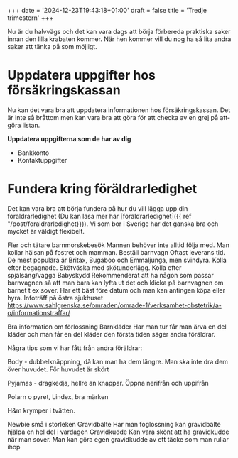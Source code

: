 +++
date = '2024-12-23T19:43:18+01:00'
draft = false
title = 'Tredje trimestern'
+++

Nu är du halvvägs och det kan vara dags att börja förbereda praktiska saker innan den lilla krabaten kommer. När hen kommer vill du nog ha så lita andra saker att tänka på som möjligt.

# Uppdatera uppgifter hos försäkringskassan
Nu kan det vara bra att uppdatera informationen hos försäkringskassan. Det är inte så bråttom men kan vara bra att göra för att checka av en grej på att-göra listan.

**Uppdatera uppgifterna som de har av dig**
 - Bankkonto
 - Kontaktuppgifter

# Fundera kring föräldrarledighet
Det kan vara bra att börja fundera på hur du vill lägga upp din föräldrarledighet (Du kan läsa mer här [föräldrarledighet]({{ ref "/post/foraldrarledighet}})). Vi som bor i Sverige har det ganska bra och mycket är väldigt flexibelt.


Fler och tätare barnmorskebesök
Mannen behöver inte alltid följa med. Man kollar hälsan på fostret och mamman.
Beställ barnvagn
Oftast leverans tid. De mest populära är Britax, Bugaboo och Emmaljunga, men svindyra. Kolla efter begagnade. Skötväska med skötunderlägg.
Kolla efter spjälsäng/vagga
Babyskydd
Rekommenderat att ha någon som passar barnvagnen så att man bara kan lyfta ut det och klicka på barnvagnen om barnet t ex sover. Har ett bäst före datum och man kan antingen köpa eller hyra.
Infoträff på östra sjukhuset
https://www.sahlgrenska.se/omraden/omrade-1/verksamhet-obstetrik/a-o/informationstraffar/

Bra information om förlossning
Barnkläder
Har man tur får man ärva en del kläder och man får en del kläder den första tiden säger andra föräldrar.

Några tips som vi har fått från andra föräldrar:

Body - dubbelknäppning, då kan man ha dem längre. Man ska inte dra dem över huvudet. För huvudet är skört

Pyjamas - dragkedja, hellre än knappar. Öppna nerifrån och uppifrån

Polarn o pyret, Lindex, bra märken

H&m krymper i tvätten.

Newbie små i storleken
Gravidbälte
Har man foglossning kan gravidbälte hjälpa en hel del i vardagen
Gravidkudde
Kan vara skönt att ha gravidkudde när man sover. Man kan göra egen gravidkudde av ett täcke som man rullar ihop
